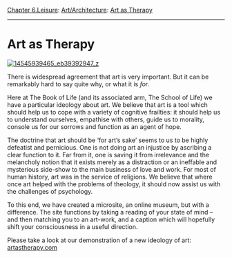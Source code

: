 [Chapter 6.Leisure](https://www.theschooloflife.com/thebookoflife/category/leisure/): [Art/Architecture](https://www.theschooloflife.com/thebookoflife/category/leisure/artarchitecture/): [Art as Therapy](https://www.theschooloflife.com/thebookoflife/art-as-therapy/)

* * *

# Art as Therapy

[![14545939465_eb39392947_z](https://www.theschooloflife.com/thebookoflife/wp-content/uploads/2014/11/14545939465_eb39392947_z.jpg)](http://www.thebookoflife.org/wp-content/uploads/2014/11/14545939465_eb39392947_z.jpg)

There is widespread agreement that art is very important. But&nbsp;it can be remarkably hard to say quite&nbsp;why, or what it&nbsp;is _for_.

Here at The Book of Life (and its associated arm, The School of Life) we have a particular ideology about art. We believe that art is a tool which should help us to cope with a variety of cognitive frailties: it should help us to understand ourselves, empathise with others, guide us to morality, console us for our sorrows and function as an agent of hope.

The doctrine that art should be ‘for art’s sake’ seems to us to be highly defeatist and pernicious. One is not doing art an injustice by ascribing a clear function to it. Far from it, one is saving it from irrelevance and the melancholy notion that it exists merely as a distraction or an ineffable and mysterious side-show to the main business of love and work. For most of human history, art was in the service of religions. We believe that where once art helped with the problems of theology, it should now assist us with the challenges of psychology.

To this end, we have created a microsite, an online museum, but with a difference. The site functions by taking a reading of your state of mind – and then matching you to an art-work, and a caption which will hopefully shift your consciousness in a useful direction.

Please take a look at our demonstration of a new ideology of art: [artastherapy.com](http://www.artastherapy.com)
